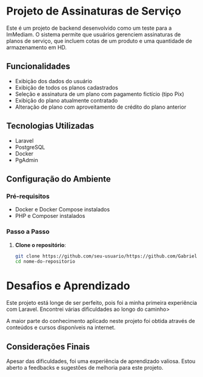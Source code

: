 # Projeto de Assinaturas de Serviço

Este é um projeto de backend desenvolvido como um teste para a ImMediam. O sistema permite que usuários gerenciem assinaturas de planos de serviço, que incluem cotas de um produto e uma quantidade de armazenamento em HD.

## Funcionalidades

- Exibição dos dados do usuário
- Exibição de todos os planos cadastrados
- Seleção e assinatura de um plano com pagamento fictício (tipo Pix)
- Exibição do plano atualmente contratado
- Alteração de plano com aproveitamento de crédito do plano anterior

## Tecnologias Utilizadas

- Laravel 
- PostgreSQL
- Docker
- PgAdmin

## Configuração do Ambiente

### Pré-requisitos

- Docker e Docker Compose instalados
- PHP e Composer instalados

### Passo a Passo

1. **Clone o repositório**:

   ```bash
   git clone https://github.com/seu-usuario/https://github.com/GabrielKqw/desafio-fullstack
   cd nome-do-repositorio

# Desafios e Aprendizado

Este projeto está longe de ser perfeito, pois foi a minha primeira experiência com Laravel. Encontrei várias dificuldades ao longo do caminho>

A maior parte do conhecimento aplicado neste projeto foi obtida através de conteúdos e cursos disponíveis na internet.
## Considerações Finais

Apesar das dificuldades, foi uma experiência de aprendizado valiosa. Estou aberto a feedbacks e sugestões de melhoria para este projeto.

